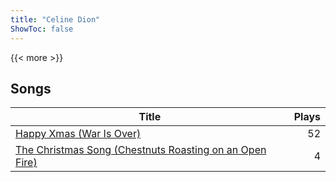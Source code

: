 ```yaml
---
title: "Celine Dion"
ShowToc: false
---
```


{{< more >}}

## Songs
Title | Plays 
----- | -----: 
[Happy Xmas (War Is Over)](/songs/happy-xmas-war-is-over) | 52
[The Christmas Song (Chestnuts Roasting on an Open Fire)](/songs/the-christmas-song-chestnuts-roasting-on-an-open-fire) | 4

